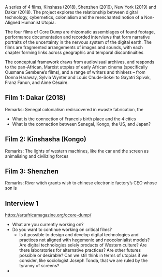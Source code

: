 A series of 4 films, Kinshasa (2018), Shenzhen (2019), New York (2019) and Dakar (2018). The project explores the relationship between digital technology, cybernetics, colonialism and the reenchanted notion of a Non-Aligned Humanist Utopia.  
  
The four films of Core Dump are rhizomatic assemblages of found footage, performance documentation and recorded interviews that form narrative portraits of the uncertainty in the nervous system of the digital earth. The films are fragmented arrangements of images and sounds, with each chapter forming links across geographic and temporal discontinuities.   
  
The conceptual framework draws from audiovisual archives, and responds to the pan-African, Marxist utopias of early African cinema (specifically Ousmane Sembene’s films), and a range of writers and thinkers – from Donna Haraway, Sylvia Wynter and Louis Chude-Sokei to Gayatri Spivak, Franz Fanon, and Aimé Césaire.

## Film 1: Dakar (2018)

 Remarks: Senegal colonialism rediscovered in ewaste fabrication, the 
- What is the connection of Francois birth place and the 4 cities
- What is the connection between Senegal, Kongo, the US, and Japan?

## Film 2: Kinshasha (Kongo)

Remarks: The lights of western machines, like the car and the screen as animalising and civilizing forces

## Film 3: Shenzhen 

Remarks: River witch grants wish to chinese electronic factory’s CEO whose son is 

## Interview 1

https://artafricamagazine.org/ccore-dump/

- What are you currently working on?
- Do you want to continue working on critical films?
	- Is it possible to design and develop digital technologies and practices not aligned with hegemonic and neocolonialist models? Are digital technologies solely products of Western culture? Are there laboratories for alternative practices? Are other futures possible or desirable? Can we still think in terms of utopias if we consider, like sociologist Joseph Tonda, that we are ruled by the tyranny of screens?
- 